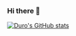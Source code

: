 ### Hi there 👋

[![Duro's GitHub stats](https://github-readme-stats.vercel.app/api?username=DuroGFX)](https://github.com/anuraghazra/github-readme-stats)

<!--
**DuroGFX/DuroGFX** is a ✨ _special_ ✨ repository because its `README.md` (this file) appears on your GitHub profile.

Here are some ideas to get you started:

- 🔭 I’m currently working on ...
- 🌱 I’m currently learning ...
- 👯 I’m looking to collaborate on ...
- 🤔 I’m looking for help with ...
- 💬 Ask me about ...
- 📫 How to reach me: ...
- 😄 Pronouns: ...
- ⚡ Fun fact: ...
-->
